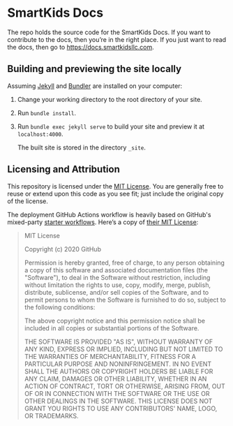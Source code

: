 # SmartKids Docs

The repo holds the source code for the SmartKids Docs. If you want to contribute to the docs, then you’re in the right place. If you just want to read the docs, then go to <https://docs.smartkidsllc.com>.

## Building and previewing the site locally

Assuming [Jekyll] and [Bundler] are installed on your computer:

1.  Change your working directory to the root directory of your site.

2.  Run `bundle install`.

3.  Run `bundle exec jekyll serve` to build your site and preview it at `localhost:4000`.

    The built site is stored in the directory `_site`.

## Licensing and Attribution

This repository is licensed under the [MIT License]. You are generally free to reuse or extend upon this code as you see fit; just include the original copy of the license.

The deployment GitHub Actions workflow is heavily based on GitHub's mixed-party [starter workflows]. Here’s a copy of [their MIT License]:

> MIT License
> 
> Copyright (c) 2020 GitHub
> 
> Permission is hereby granted, free of charge, to any person obtaining a copy
> of this software and associated documentation files (the "Software"), to deal
> in the Software without restriction, including without limitation the rights
> to use, copy, modify, merge, publish, distribute, sublicense, and/or sell
> copies of the Software, and to permit persons to whom the Software is
> furnished to do so, subject to the following conditions:
> 
> The above copyright notice and this permission notice shall be included in all
> copies or substantial portions of the Software.
> 
> THE SOFTWARE IS PROVIDED "AS IS", WITHOUT WARRANTY OF ANY KIND, EXPRESS OR
> IMPLIED, INCLUDING BUT NOT LIMITED TO THE WARRANTIES OF MERCHANTABILITY,
> FITNESS FOR A PARTICULAR PURPOSE AND NONINFRINGEMENT. IN NO EVENT SHALL THE
> AUTHORS OR COPYRIGHT HOLDERS BE LIABLE FOR ANY CLAIM, DAMAGES OR OTHER
> LIABILITY, WHETHER IN AN ACTION OF CONTRACT, TORT OR OTHERWISE, ARISING FROM,
> OUT OF OR IN CONNECTION WITH THE SOFTWARE OR THE USE OR OTHER DEALINGS IN THE
> SOFTWARE. THIS LICENSE DOES NOT GRANT YOU RIGHTS TO USE ANY CONTRIBUTORS'
> NAME, LOGO, OR TRADEMARKS.

[Jekyll]: https://jekyllrb.com
[Bundler]: https://bundler.io
[MIT License]: https://en.wikipedia.org/wiki/MIT_License
[starter workflows]: https://github.com/actions/starter-workflows/blob/main/pages/jekyll.yml
[their MIT License]: https://github.com/actions/starter-workflows/blob/main/LICENSE
